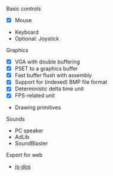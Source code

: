 Basic controls
- [x] Mouse
- Keyboard
- Optional: Joystick

Graphics
- [x] VGA with double buffering
- [x] PSET to a graphics buffer
- [x] Fast buffer flush with assembly
- [x] Support for (indexed) BMP file format
- [x] Deterministic delta time unit
- [x] FPS-related unit
- Drawing primitives

Sounds
- PC speaker
- AdLib
- SoundBlaster

Export for web
- [js-dos](https://js-dos.com/)
